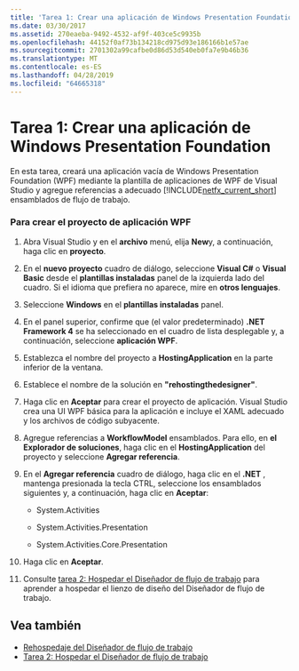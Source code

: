 ```yaml
---
title: 'Tarea 1: Crear una aplicación de Windows Presentation Foundation'
ms.date: 03/30/2017
ms.assetid: 270eaeba-9492-4532-af9f-403ce5c9935b
ms.openlocfilehash: 44152f0af73b134218cd975d93e186166b1e57ae
ms.sourcegitcommit: 2701302a99cafbe0d86d53d540eb0fa7e9b46b36
ms.translationtype: MT
ms.contentlocale: es-ES
ms.lasthandoff: 04/28/2019
ms.locfileid: "64665318"
---
```

# <a name="task-1-create-a-new-windows-presentation-foundation-application"></a>Tarea 1: Crear una aplicación de Windows Presentation Foundation
En esta tarea, creará una aplicación vacía de Windows Presentation Foundation (WPF) mediante la plantilla de aplicaciones de WPF de Visual Studio y agregue referencias a adecuado [!INCLUDE[netfx_current_short](../../../includes/netfx-current-short-md.md)] ensamblados de flujo de trabajo.  
  
### <a name="to-create-the-wpf-application-project"></a>Para crear el proyecto de aplicación WPF  
  
1. Abra Visual Studio y en el **archivo** menú, elija **New**y, a continuación, haga clic en **proyecto**.  
  
2. En el **nuevo proyecto** cuadro de diálogo, seleccione **Visual C#**  o **Visual Basic** desde el **plantillas instaladas** panel de la izquierda lado del cuadro. Si el idioma que prefiera no aparece, mire en **otros lenguajes**.  
  
3. Seleccione **Windows** en el **plantillas instaladas** panel.  
  
4. En el panel superior, confirme que (el valor predeterminado) **.NET Framework 4** se ha seleccionado en el cuadro de lista desplegable y, a continuación, seleccione **aplicación WPF**.  
  
5. Establezca el nombre del proyecto a **HostingApplication** en la parte inferior de la ventana.  
  
6. Establece el nombre de la solución en **"rehostingthedesigner"**.  
  
7. Haga clic en **Aceptar** para crear el proyecto de aplicación. Visual Studio crea una UI WPF básica para la aplicación e incluye el XAML adecuado y los archivos de código subyacente.  
  
8. Agregue referencias a **WorkflowModel** ensamblados. Para ello, en **el Explorador de soluciones**, haga clic en el **HostingApplication** del proyecto y seleccione **Agregar referencia**.  
  
9. En el **Agregar referencia** cuadro de diálogo, haga clic en el **.NET** , mantenga presionada la tecla CTRL, seleccione los ensamblados siguientes y, a continuación, haga clic en **Aceptar**:  
  
    - System.Activities  
  
    - System.Activities.Presentation  
  
    - System.Activities.Core.Presentation  
  
10. Haga clic en **Aceptar**.  
  
11. Consulte [tarea 2: Hospedar el Diseñador de flujo de trabajo](task-2-host-the-workflow-designer.md) para aprender a hospedar el lienzo de diseño del Diseñador de flujo de trabajo.  
  
## <a name="see-also"></a>Vea también

- [Rehospedaje del Diseñador de flujo de trabajo](rehosting-the-workflow-designer.md)
- [Tarea 2: Hospedar el Diseñador de flujo de trabajo](task-2-host-the-workflow-designer.md)
